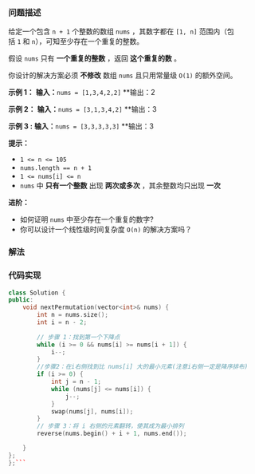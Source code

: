 ### **问题描述**

给定一个包含 `n + 1` 个整数的数组 `nums` ，其数字都在 `[1, n]` 范围内（包括 `1` 和 `n`），可知至少存在一个重复的整数。

假设 `nums` 只有 **一个重复的整数** ，返回 **这个重复的数** 。

你设计的解决方案必须 **不修改** 数组 `nums` 且只用常量级 `O(1)` 的额外空间。

**示例 1：**
**输入：**``nums = [1,3,4,2,2]``
**输出：2

**示例 2：**
**输入：**``nums = [3,1,3,4,2]``
**输出：3

**示例 3 :**
**输入：**``nums = [3,3,3,3,3]``
**输出：3

**提示：**
- `1 <= n <= 105`
- `nums.length == n + 1`
- `1 <= nums[i] <= n`
- `nums` 中 **只有一个整数** 出现 **两次或多次** ，其余整数均只出现 **一次**

**进阶：**

- 如何证明 `nums` 中至少存在一个重复的数字?
- 你可以设计一个线性级时间复杂度 `O(n)` 的解决方案吗？

### **解法**


### **代码实现**

```cpp
class Solution {
public:
    void nextPermutation(vector<int>& nums) {
        int n = nums.size();
        int i = n - 2;
 
        // 步骤 1：找到第一个下降点
        while (i >= 0 && nums[i] >= nums[i + 1]) {
            i--;
        }
        //步骤2：在i右侧找到比 nums[i] 大的最小元素(注意i右侧一定是降序排布)
        if (i >= 0) {
            int j = n - 1;
            while (nums[j] <= nums[i]) {
                j--;
            }
            swap(nums[j], nums[i]);
        }
        // 步骤 3：将 i 右侧的元素翻转，使其成为最小排列
        reverse(nums.begin() + i + 1, nums.end());

    }
};
};```

